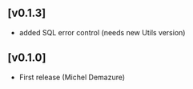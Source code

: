 ## [v0.1.3]
* added SQL error control (needs new Utils version)

## [v0.1.0]

* First release (Michel Demazure)
